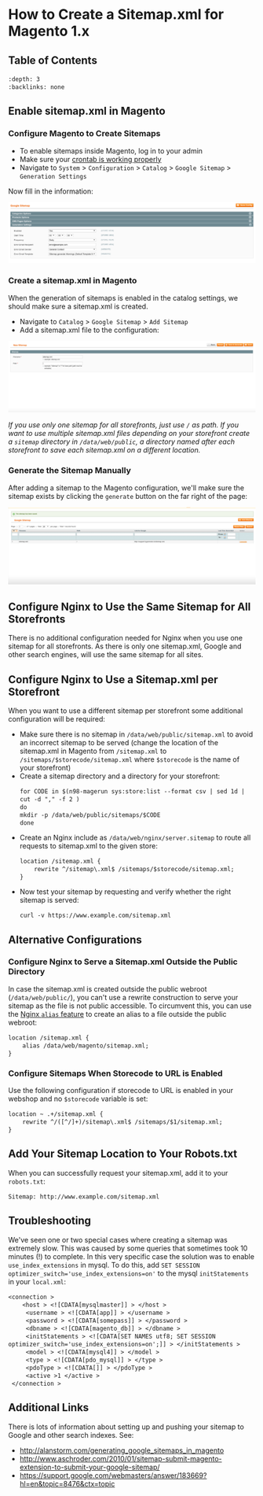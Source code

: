 <!-- source: https://support.hypernode.com/en/ecommerce/magento-1/how-to-create-a-sitemap-xml-for-magento-1-x -->
# How to Create a Sitemap.xml for Magento 1.x

## Table of Contents
```{contents}
:depth: 3
:backlinks: none
```

Enable sitemap.xml in Magento
-----------------------------

### Configure Magento to Create Sitemaps

* To enable sitemaps inside Magento, log in to your admin
* Make sure your [crontab is working properly](https://support.hypernode.com/knowledgebase/configure-cronjobs-on-hypernode/)
* Navigate to `System` > `Configuration` > `Catalog` > `Google Sitemap` > `Generation Settings`

Now fill in the information:

![](_res/fd1mcqcAauLYam9kta5meMie5IN1KHQT9A.png)

### Create a sitemap.xml in Magento

When the generation of sitemaps is enabled in the catalog settings, we should make sure a sitemap.xml is created.

* Navigate to `Catalog` > `Google Sitemap` > `Add Sitemap`
* Add a sitemap.xml file to the configuration:

![](_res/H9E8O25ldZ5qKqfgzvipavKFhZ--9c8flQ.png)

*If you use only one sitemap for all storefronts, just use `/` as path. If you want to use multiple sitemap.xml files depending on your storefront create a `sitemap` directory in `/data/web/public`, a directory named after each storefront to save each sitemap.xml on a different location.*

### Generate the Sitemap Manually

After adding a sitemap to the Magento configuration, we'll make sure the sitemap exists by clicking the `generate` button on the far right of the page:

![](_res/kx1awTbeS6Uajk4vtfprlMD0TsqwUSAb0g.png)

Configure Nginx to Use the Same Sitemap for All Storefronts
-----------------------------------------------------------

There is no additional configuration needed for Nginx when you use one sitemap for all storefronts. As there is only one sitemap.xml, Google and other search engines, will use the same sitemap for all sites.

Configure Nginx to Use a Sitemap.xml per Storefront
---------------------------------------------------

When you want to use a different sitemap per storefront some additional configuration will be required:

* Make sure there is no sitemap in `/data/web/public/sitemap.xml` to avoid an incorrect sitemap to be served (change the location of the sitemap.xml in Magento from `/sitemap.xml` to `/sitemaps/$storecode/sitemap.xml` where `$storecode` is the name of your storefront)
* Create a sitemap directory and a directory for your storefront:
  ```
  for CODE in $(n98-magerun sys:store:list --format csv | sed 1d | cut -d "," -f 2 )
  do
  mkdir -p /data/web/public/sitemaps/$CODE
  done
  ```
* Create an Nginx include as `/data/web/nginx/server.sitemap` to route all requests to sitemap.xml to the given store:
  ```
  location /sitemap.xml {
      rewrite ^/sitemap\.xml$ /sitemaps/$storecode/sitemap.xml;
  }
  ```
* Now test your sitemap by requesting and verify whether the right sitemap is served:
  ```
  curl -v https://www.example.com/sitemap.xml
  ```

Alternative Configurations
--------------------------

### Configure Nginx to Serve a Sitemap.xml Outside the Public Directory

In case the sitemap.xml is created outside the public webroot (`/data/web/public/`), you can't use a rewrite construction to serve your sitemap as the file is not public accessible. To circumvent this, you can use the [Nginx `alias` feature](http://nginx.org/en/docs/http/ngx_http_core_module.html#alias) to create an alias to a file outside the public webroot:

```
location /sitemap.xml {
    alias /data/web/magento/sitemap.xml;
}

```
### Configure Sitemaps When Storecode to URL is Enabled

Use the following configuration if storecode to URL is enabled in your webshop and no `$storecode` variable is set:

```
location ~ .+/sitemap.xml {
    rewrite ^/([^/]+)/sitemap\.xml$ /sitemaps/$1/sitemap.xml;
}

```
Add Your Sitemap Location to Your Robots.txt
--------------------------------------------

When you can successfully request your sitemap.xml, add it to your `robots.txt`:

```
Sitemap: http://www.example.com/sitemap.xml

```
Troubleshooting
---------------

We've seen one or two special cases where creating a sitemap was extremely slow. This was caused by some queries that sometimes took 10 minutes (!) to complete. In this very specific case the solution was to enable `use_index_extensions` in mysql. To do this, add `SET SESSION optimizer_switch='use_index_extensions=on'` to the mysql `initStatements` in your `local.xml`:

```
<connection >
    <host > <![CDATA[mysqlmaster]] > </host >
     <username > <![CDATA[app]] > </username >
     <password > <![CDATA[somepass]] > </password >
     <dbname > <![CDATA[magento_db]] > </dbname >
     <initStatements > <![CDATA[SET NAMES utf8; SET SESSION optimizer_switch='use_index_extensions=on';]] > </initStatements >
     <model > <![CDATA[mysql4]] > </model >
     <type > <![CDATA[pdo_mysql]] > </type >
     <pdoType > <![CDATA[]] > </pdoType >
     <active >1 </active >
 </connection >
```
Additional Links
----------------

There is lots of information about setting up and pushing your sitemap to Google and other search indexes. See:

* <http://alanstorm.com/generating_google_sitemaps_in_magento>
* <http://www.aschroder.com/2010/01/sitemap-submit-magento-extension-to-submit-your-google-sitemap/>
* <https://support.google.com/webmasters/answer/183669?hl=en&topic=8476&ctx=topic>
